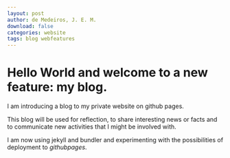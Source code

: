 ```yaml
---
layout: post
author: de Medeiros, J. E. M.
download: false
categories: website
tags: blog webfeatures
---
```

# Hello World and welcome to a new feature: my blog. 
I am introducing a blog to my private website on github pages.

This blog will be used for reflection, to share interesting news or facts and to communicate new activities that I might be involved with.

I am now using jekyll and bundler and experimenting with the possibilities of deployment to *githubpages*.
